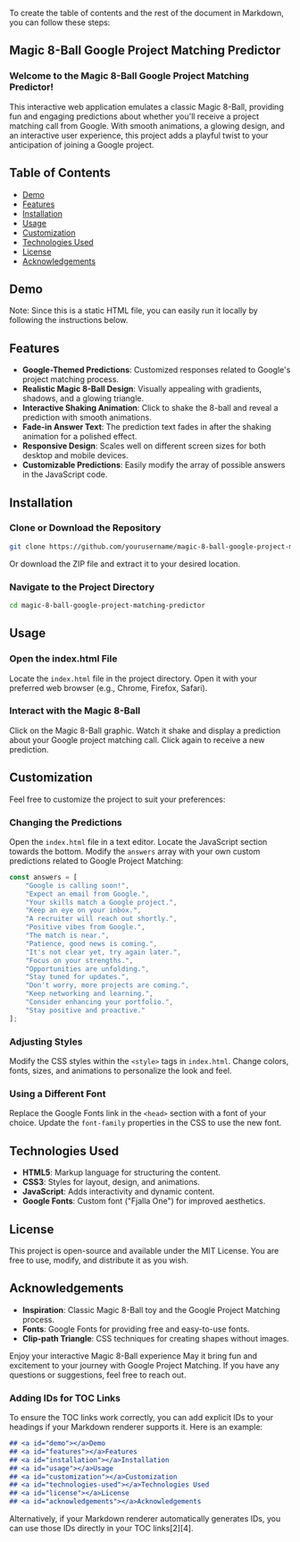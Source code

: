To create the table of contents and the rest of the document in Markdown, you can follow these steps:

## Magic 8-Ball Google Project Matching Predictor
### Welcome to the Magic 8-Ball Google Project Matching Predictor!

This interactive web application emulates a classic Magic 8-Ball, providing fun and engaging predictions about whether you'll receive a project matching call from Google. With smooth animations, a glowing design, and an interactive user experience, this project adds a playful twist to your anticipation of joining a Google project.

## Table of Contents
- [Demo](#demo)
- [Features](#features)
- [Installation](#installation)
- [Usage](#usage)
- [Customization](#customization)
- [Technologies Used](#technologies-used)
- [License](#license)
- [Acknowledgements](#acknowledgements)

## Demo
Note: Since this is a static HTML file, you can easily run it locally by following the instructions below.

## Features
- **Google-Themed Predictions**: Customized responses related to Google's project matching process.
- **Realistic Magic 8-Ball Design**: Visually appealing with gradients, shadows, and a glowing triangle.
- **Interactive Shaking Animation**: Click to shake the 8-ball and reveal a prediction with smooth animations.
- **Fade-in Answer Text**: The prediction text fades in after the shaking animation for a polished effect.
- **Responsive Design**: Scales well on different screen sizes for both desktop and mobile devices.
- **Customizable Predictions**: Easily modify the array of possible answers in the JavaScript code.

## Installation
### Clone or Download the Repository
```bash
git clone https://github.com/yourusername/magic-8-ball-google-project-matching-predictor.git
```
Or download the ZIP file and extract it to your desired location.

### Navigate to the Project Directory
```bash
cd magic-8-ball-google-project-matching-predictor
```

## Usage
### Open the index.html File
Locate the `index.html` file in the project directory.
Open it with your preferred web browser (e.g., Chrome, Firefox, Safari).

### Interact with the Magic 8-Ball
Click on the Magic 8-Ball graphic.
Watch it shake and display a prediction about your Google project matching call.
Click again to receive a new prediction.

## Customization
Feel free to customize the project to suit your preferences:

### Changing the Predictions
Open the `index.html` file in a text editor.
Locate the JavaScript section towards the bottom.
Modify the `answers` array with your own custom predictions related to Google Project Matching:
```javascript
const answers = [
    "Google is calling soon!",
    "Expect an email from Google.",
    "Your skills match a Google project.",
    "Keep an eye on your inbox.",
    "A recruiter will reach out shortly.",
    "Positive vibes from Google.",
    "The match is near.",
    "Patience, good news is coming.",
    "It's not clear yet, try again later.",
    "Focus on your strengths.",
    "Opportunities are unfolding.",
    "Stay tuned for updates.",
    "Don't worry, more projects are coming.",
    "Keep networking and learning.",
    "Consider enhancing your portfolio.",
    "Stay positive and proactive."
];
```

### Adjusting Styles
Modify the CSS styles within the `<style>` tags in `index.html`.
Change colors, fonts, sizes, and animations to personalize the look and feel.

### Using a Different Font
Replace the Google Fonts link in the `<head>` section with a font of your choice.
Update the `font-family` properties in the CSS to use the new font.

## Technologies Used
- **HTML5**: Markup language for structuring the content.
- **CSS3**: Styles for layout, design, and animations.
- **JavaScript**: Adds interactivity and dynamic content.
- **Google Fonts**: Custom font ("Fjalla One") for improved aesthetics.

## License
This project is open-source and available under the MIT License. You are free to use, modify, and distribute it as you wish.

## Acknowledgements
- **Inspiration**: Classic Magic 8-Ball toy and the Google Project Matching process.
- **Fonts**: Google Fonts for providing free and easy-to-use fonts.
- **Clip-path Triangle**: CSS techniques for creating shapes without images.

Enjoy your interactive Magic 8-Ball experience May it bring fun and excitement to your journey with Google Project Matching. If you have any questions or suggestions, feel free to reach out.

### Adding IDs for TOC Links
To ensure the TOC links work correctly, you can add explicit IDs to your headings if your Markdown renderer supports it. Here is an example:

```markdown
## <a id="demo"></a>Demo
## <a id="features"></a>Features
## <a id="installation"></a>Installation
## <a id="usage"></a>Usage
## <a id="customization"></a>Customization
## <a id="technologies-used"></a>Technologies Used
## <a id="license"></a>License
## <a id="acknowledgements"></a>Acknowledgements
```

Alternatively, if your Markdown renderer automatically generates IDs, you can use those IDs directly in your TOC links[2][4].
